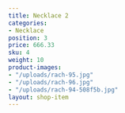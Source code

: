 ```yaml
---
title: Necklace 2
categories:
- Necklace
position: 3
price: 666.33
sku: 4
weight: 10
product-images:
- "/uploads/rach-95.jpg"
- "/uploads/rach-96.jpg"
- "/uploads/rach-94-508f5b.jpg"
layout: shop-item
---
```


